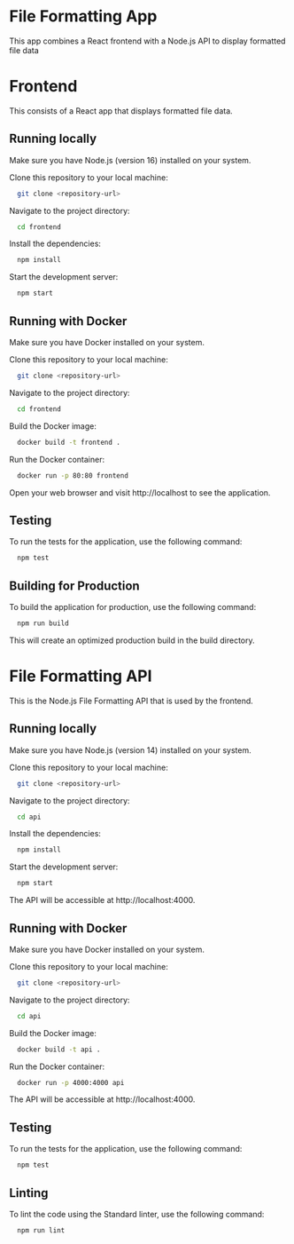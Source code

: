 # File Formatting App

This app combines a React frontend with a Node.js API to display formatted file data

# Frontend

This consists of a React app that displays formatted file data.

## Running locally

Make sure you have Node.js (version 16) installed on your system.

Clone this repository to your local machine:

```bash
  git clone <repository-url>
```

Navigate to the project directory:

```bash
  cd frontend
```

Install the dependencies:

```bash
  npm install
```

Start the development server:

```bash
  npm start
```

## Running with Docker

Make sure you have Docker installed on your system.

Clone this repository to your local machine:

```bash
  git clone <repository-url>
```

Navigate to the project directory:

```bash
  cd frontend
```

Build the Docker image:

```bash
  docker build -t frontend .
```

Run the Docker container:

```bash
  docker run -p 80:80 frontend
```

Open your web browser and visit http://localhost to see the application.

## Testing

To run the tests for the application, use the following command:

```bash
  npm test
```

## Building for Production

To build the application for production, use the following command:

```bash
  npm run build
```

This will create an optimized production build in the build directory.

# File Formatting API

This is the Node.js File Formatting API that is used by the frontend.

## Running locally

Make sure you have Node.js (version 14) installed on your system.

Clone this repository to your local machine:

```bash
  git clone <repository-url>
```

Navigate to the project directory:

```bash
  cd api
```

Install the dependencies:

```bash
  npm install
```

Start the development server:

```bash
  npm start
```

The API will be accessible at http://localhost:4000.

## Running with Docker

Make sure you have Docker installed on your system.

Clone this repository to your local machine:

```bash
  git clone <repository-url>
```

Navigate to the project directory:

```bash
  cd api
```

Build the Docker image:

```bash
  docker build -t api .
```

Run the Docker container:

```bash
  docker run -p 4000:4000 api
```

The API will be accessible at http://localhost:4000.

## Testing

To run the tests for the application, use the following command:

```bash
  npm test
```

## Linting

To lint the code using the Standard linter, use the following command:

```bash
  npm run lint
```
